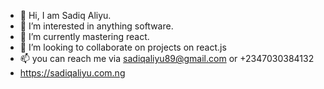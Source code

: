 - 👋 Hi, I am Sadiq Aliyu.
- 👀 I’m interested in anything software.
- 🌱 I’m currently mastering react.
- 💞️ I’m looking to collaborate on projects on react.js
- 📫 you can reach me via sadiqaliyu89@gmail.com or +2347030384132
- https://sadiqaliyu.com.ng

<!---
Dtblaze02/Dtblaze02 is a ✨ special ✨ repository because its `README.md` (this file) appears on your GitHub profile.
You can click the Preview link to take a look at your changes.
--->
